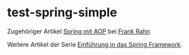 test-spring-simple
==================

Zugehöriger Artikel [Spring mit AOP](https://www.frank-rahn.de/spring-mit-aop/?utm_source=github&utm_medium=readme&utm_campaign=test-spring-simple&utm_content=develop-spring-mit-aop "Spring mit AOP bei Frank W. Rahn") bei [Frank Rahn](https://www.frank-rahn.de/?utm_source=github&utm_medium=readme&utm_campaign=test-spring-simple&utm_content=develop-spring-mit-aop "Homepage von Frank Rahn")

Weitere Artikel der Serie [Einführung in das Spring Framework](https://www.frank-rahn.de/einfuehrung-spring-framework/?utm_source=github&utm_medium=readme&utm_campaign=test-spring-simple&utm_content=develop-spring-mit-aop "Einführung in das Spring Framework bei Frank Rahn").